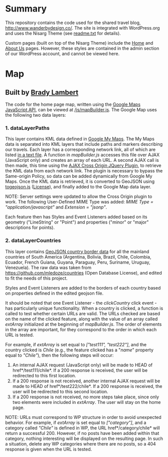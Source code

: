 # Summary

This repository contains the code used for the shared travel blog, http://www.wanderbydesign.co/. The site is integrated with WordPress.org and uses the Nisarg Theme (see [readme.txt](../master/readme.txt) for details).

Custom pages (built on top of the Nisarg Theme) include the [Home](http://www.wanderbydesign.co/) and [About Us](http://www.wanderbydesign.co/about-us/) pages. However, these styles are contained in the admin section of our WordPress account, and cannot be viewed here.

# Map
## Built by [Brady Lambert](https://github.com/lambertbrady)
The code for the home page map, written using the [Google Maps JavaScript API](https://developers.google.com/maps/documentation/javascript/reference), can be viewed at [/js/mapBuilder.js](../master/js/mapBuilder.js). The Google Map uses the following two data layers:


### 1. **dataLayerPaths**

This layer contains KML data defined in [Google My Maps](https://drive.google.com/open?id=13Nxq5wGeXsgzBEztcfwETwhDixM&usp=sharing). The My Maps data is separated into KML layers that include paths and markers describing our travels. Each layer has a corresponding network link, all of which are listed [in a text file](../master/data/myMapsURLs.txt). A function in *mapBuilder.js* accesses this file over AJAX (JavaScript only) and creates an array of each URL. A second AJAX call is then made, this time using the [AJAX Cross Origin JQuery Plugin](http://www.ajax-cross-origin.com/), to retrieve the KML data from each network link. The plugin is necessary to bypass the Same-origin Policy, so data can be added dynamically from Google My Maps. Once the KML data is retrieved, it is converted to GeoJSON using [togeojson.js](https://mapbox.github.io/togeojson/) ([License](../master/js/togeojson/LICENSE)), and finally added to the Google Map data layer.

NOTE: Server settings were updated to allow the Cross Origin plugin to work. The following User-Defined MIME Type was added: *MIME Type = "application/javascript"* and *Extension = "jsonp"*.

Each feature then has Styles and Event Listeners added based on its geometry ("LineString" or "Point") and properties ("minor" or "major" descriptions for points).


### 2. **dataLayerCountries**

This layer contains [GeoJSON country border data](../master/data/countriesSouthAmerica.geo.json) for all the mainland countries of South America (Argentina, Bolivia, Brazil, Chile, Colombia, Ecuador, French Guiana, Guyana, Paraguay, Peru, Suriname, Uruguay, Venezuela). The raw data was taken from https://github.com/mledoze/countries (Open Database License), and edited to fit the needs of this project.

Styles and Event Listeners are added to the borders of each country based on properties defined in the edited geojson file.

It should be noted that one Event Listener - the *clickCountry* click event - has particularly unique functionality. When a country is clicked, a function is called to test whether certain URLs are valid. The URLs checked are based on the name of the clicked feature, along with the value of an array called *extArray* initialized at the beginning of *mapBuilder.js*. The order of elements in the array are important, for they correspond to the order in which each URL is tested.

For example, if *extArray* is set equal to *["test111", "test222"]*, and the country clicked is *Chile* (e.g., the feature clicked has a "*name*" property equal to *"Chile"*), then the following steps will occur:
   1. An internal AJAX request (JavaScript only) will be made to HEAD of href*/test111/chile*. If a 200 response is received, the user will be redirected to this first location.
   2. If a 200 response is not received, another internal AJAX request will be made to HEAD of href*/test222/chile*. If a 200 response is received, the user will be redirected to this second location.
   3. If a 200 response is not received, no more steps take place, since only two elements were included in *extArray*. The user will stay on the home page.

NOTE: URLs must correspond to WP structure in order to avoid unexpected behavior. For example, if *extArray* is set equal to *["category"]*, and a category called *"Chile"* is defined in WP, the URL href*/category/chile* will return a successful 200. However, if no posts have been added within that category, nothing interesting will be displayed on the resulting page. In such a situation, delete any WP categories where there are no posts, so a 404 response is given when the URL is tested.

